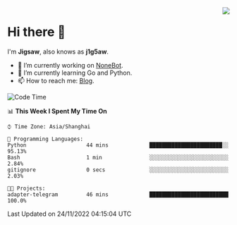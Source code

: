 <a href="#">
  <img align="right" src="https://github-readme-stats.vercel.app/api?username=j1g5awi&count_private=true&show_icons=true&title_color=80070B&text_color=B3B3B3&bg_color=212121&icon_color=80070B" />
</a>

# Hi there 👋

I'm **Jigsaw**, also knows as **j1g5aw**.

- 🔭 I’m currently working on [NoneBot](https://github.com/nonebot).
- 🌱 I’m currently learning Go and Python.
- 📫 How to reach me: [Blog](https://blog.maddestroyer.xyz/).

<!--START_SECTION:waka-->
![Code Time](http://img.shields.io/badge/Code%20Time-895%20hrs%2036%20mins-blue)

📊 **This Week I Spent My Time On** 

```text
⌚︎ Time Zone: Asia/Shanghai

💬 Programming Languages: 
Python                   44 mins             ███████████████████████░░   95.13% 
Bash                     1 min               ░░░░░░░░░░░░░░░░░░░░░░░░░   2.84% 
gitignore                0 secs              ░░░░░░░░░░░░░░░░░░░░░░░░░   2.03%

🐱‍💻 Projects: 
adapter-telegram         46 mins             █████████████████████████   100.0%

```


 Last Updated on 24/11/2022 04:15:04 UTC
<!--END_SECTION:waka-->
